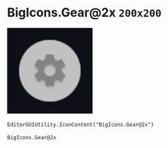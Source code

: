 # BigIcons.Gear@2x `200x200`
<img src="/img/BigIcons.Gear.png" width=200 height=200>

``` CSharp
EditorGUIUtility.IconContent("BigIcons.Gear@2x")
```
```
BigIcons.Gear@2x
```
